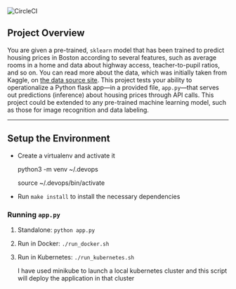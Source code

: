 <img alt="CircleCI" src="https://img.shields.io/circleci/build/gh/ChimbuChinnadurai/udacity-project4-mlapp?style=for-the-badge">

## Project Overview

You are given a pre-trained, `sklearn` model that has been trained to predict housing prices in Boston according to several features, such as average rooms in a home and data about highway access, teacher-to-pupil ratios, and so on. You can read more about the data, which was initially taken from Kaggle, on [the data source site](https://www.kaggle.com/c/boston-housing). This project tests your ability to operationalize a Python flask app—in a provided file, `app.py`—that serves out predictions (inference) about housing prices through API calls. This project could be extended to any pre-trained machine learning model, such as those for image recognition and data labeling.

---

## Setup the Environment

* Create a virtualenv and activate it
   
  python3 -m venv ~/.devops
  
  source ~/.devops/bin/activate
  
* Run `make install` to install the necessary dependencies

### Running `app.py`

1. Standalone:  `python app.py`

2. Run in Docker:  `./run_docker.sh`

3. Run in Kubernetes:  `./run_kubernetes.sh`

   I have used minikube to launch a local kubernetes cluster and this script will deploy the application in that cluster
